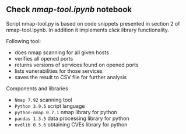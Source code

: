 ## Check _nmap-tool.ipynb_ notebook

Script nmap-tool.py is based on code snippets presented in section 2 of nmap-tool.ipynb. In addition it implements *click* library functionality.

Following tool:
- does nmap scanning for all given hosts
- verifies all opened ports
- returns versions of services found on opened ports
- lists vunerabilities for those services
- saves the result to CSV file for further analysis
   
Components and libraries
- ```Nmap 7.92``` scanning tool
- ```Python 3.9.5``` script language
- ```python-nmap 0.7.1``` nmap library for python
- ```pandas 1.3.5``` data processing library for python
- ```nvdlib 0.5.6``` obtaining CVEs library for python
